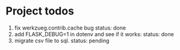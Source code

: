 # Project todos

1. fix werkzueg.contrib.cache bug 
  status: done
2. add FLASK_DEBUG=1 in dotenv and see if it works: status: done
3. migrate csv file to sql. status: pending

